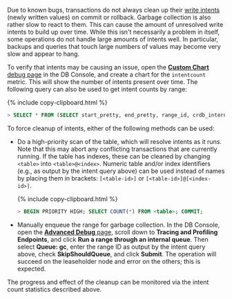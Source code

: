 Due to known bugs, transactions do not always clean up their [write intents](architecture/transaction-layer.html#write-intents) (newly written values) on commit or rollback. Garbage collection is also rather slow to react to them. This can cause the amount of unresolved write intents to build up over time. While this isn't necessarily a problem in itself, some operations do not handle large amounts of intents well. In particular, backups and queries that touch large numbers of values may become very slow and appear to hang.

To verify that intents may be causing an issue, open the [**Custom Chart** debug page](ui-custom-chart-debug-page.html) in the DB Console, and create a chart for the `intentcount` metric. This will show the number of intents present over time. The following query can also be used to get intent counts by range:

{%  include copy-clipboard.html %}
~~~ sql
> SELECT * FROM (SELECT start_pretty, end_pretty, range_id, crdb_internal.range_stats(start_key)->'intent_count' AS intent_count FROM crdb_internal.ranges_no_leases) WHERE intent_count != '0';
~~~

To force cleanup of intents, either of the following methods can be used:

- Do a high-priority scan of the table, which will resolve intents as it runs. Note that this may abort any conflicting transactions that are currently running. If the table has indexes, these can be cleaned by changing `<table>` into `<table>@<index>`. Numeric table and/or index identifiers (e.g., as output by the intent query above) can be used instead of names by placing them in brackets: `[<table-id>]` or `[<table-id>]@[<index-id>]`.

    {%  include copy-clipboard.html %}
    ~~~ sql
    > BEGIN PRIORITY HIGH; SELECT COUNT(*) FROM <table>; COMMIT;
    ~~~

- Manually enqueue the range for garbage collection. In the DB Console, open the [**Advanced Debug** page](ui-debug-pages.html), scroll down to **Tracing and Profiling Endpoints**, and click **Run a range through an internal queue**. Then select **Queue: gc**, enter the range ID as output by the intent query above, check **SkipShouldQueue**, and click **Submit**. The operation will succeed on the leaseholder node and error on the others; this is expected.

The progress and effect of the cleanup can be monitored via the intent count statistics described above.
